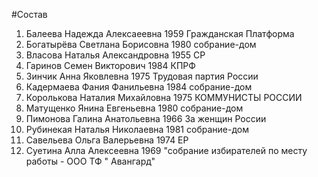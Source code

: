 #Состав
1. Балеева Надежда Алексаеевна 1959 Гражданская Платформа
2. Богатырёва Светлана Борисовна 1980 собрание-дом
3. Власова Наталья Александровна 1955 СР
4. Гаринов Семен Викторович 1984 КПРФ
5. Зинчик Анна Яковлевна 1975 Трудовая партия России
6. Кадермаева Фания Фанильевна 1984 собрание-дом
7. Королькова Наталия Михайловна 1975 КОММУНИСТЫ РОССИИ
8. Матущенко Янина Евгеньевна 1980 собрание-дом
9. Пимонова Галина Анатольевна 1966 За женщин России
10. Рубинекая Наталья Николаевна 1981 собрание-дом
11. Савельева Ольга Валерьевна 1974 ЕР
12. Суетина Алла Алексеевна 1969 \"собрание избирателей по месту работы - ООО ТФ \" Авангард\"
